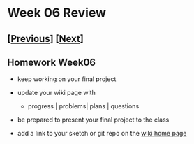 # Week 06 Review

## [[Previous](./05_proposal.md)] [[Next](./07_present.md)]

## Homework Week06

- keep working on your final project

- update your wiki page with

  - progress | problems| plans | questions

- be prepared to present your final project to the class

- add a link to your sketch or git repo on the [wiki home page](https://github.com/p5videoKit/IM-Screens-2025-03-ima/wiki#week-06-homework)
